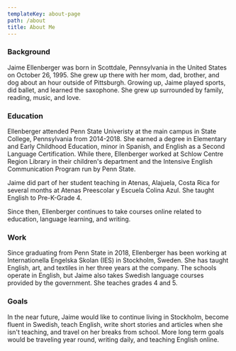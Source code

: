 ```yaml
---
templateKey: about-page
path: /about
title: About Me
---
```

### Background

Jaime Ellenberger was born in Scottdale, Pennsylvania in the United States on October 26, 1995. She grew up there with her mom, dad, brother, and dog about an hour outside of Pittsburgh. Growing up, Jaime played sports, did ballet, and learned the saxophone. She grew up surrounded by family, reading, music, and love. 

### Education

Ellenberger attended Penn State Univeristy at the main campus in State College, Pennsylvania from 2014-2018. She earned a degree in Elementary and Early Childhood Education, minor in Spanish, and English as a Second Language Certification. While there, Ellenberger worked at Schlow Centre Region Library in their children's department and the Intensive English Communication Program run by Penn State. 

Jaime did part of her student teaching in Atenas, Alajuela, Costa Rica for several months at Atenas Preescolar y Escuela Colina Azul. She taught English to Pre-K-Grade 4.

Since then, Ellenberger continues to take courses online related to education, language learning, and writing.

### Work

Since graduating from Penn State in 2018, Ellenberger has been working at Internationella Engelska Skolan (IES) in Stockholm, Sweden. She has taught English, art, and textiles in her three years at the company. The schools operate in English, but Jaime also takes Swedish language courses provided by the government. She teaches grades 4 and 5.

### Goals

In the near future, Jaime would like to continue living in Stockholm, become fluent in Swedish, teach English, write short stories and articles when she isn't teaching, and travel on her breaks from school. More long term goals would be traveling year round, writing daily, and teaching English online.